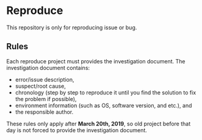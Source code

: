 # Reproduce

This repository is only for reproducing issue or bug.

## Rules

Each reproduce project must provides the investigation document. The investigation document contains:

- error/issue description,
- suspect/root cause,
- chronology (step by step to reproduce it until you find the solution to fix the problem if possible),
- environment information (such as OS, software version, and etc.), and
- the responsible author.

These rules only apply after **March 20th, 2019**, so old project before that day is not forced to provide the investigation document.
